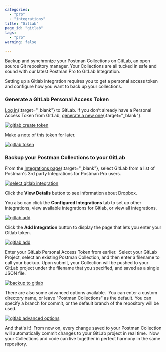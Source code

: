 ```yaml
---
categories:
  - "pro"
  - "integrations"
title: "GitLab"
page_id: "gitlab"
tags: 
  - "pro"
warning: false

---
```


Backup and synchronize your Postman Collections on GitLab, an open source Git repository manager. Your Collections are all tucked in safe and sound with our latest Postman Pro to GitLab Integration.

Setting up a Gitlab integration requires you to get a personal access token and configure how you want to back up your collections. 

### Generate a GitLab Personal Access Token

[Log in](https://gitlab.com/){:target="_blank"} to GitLab. If you don’t already have a Personal Access Token from GitLab, [generate a new one](https://gitlab.com/profile/personal_access_tokens){:target="_blank"}.  

[![gitlab create token](https://s3.amazonaws.com/postman-static-getpostman-com/postman-docs/gitlab_create.png)](https://s3.amazonaws.com/postman-static-getpostman-com/postman-docs/gitlab_create.png)

Make a note of this token for later.

[![gitlab token](https://s3.amazonaws.com/postman-static-getpostman-com/postman-docs/gitlab_token.png)](https://s3.amazonaws.com/postman-static-getpostman-com/postman-docs/gitlab_token.png)

### Backup your Postman Collections to your GitLab

From the [Integrations page](https://app.getpostman.com/dashboard/integrations){:target="_blank"}, select GitLab from a list of Postman's 3rd party Integrations for Postman Pro users.

[![select gitlab integration](https://s3.amazonaws.com/postman-static-getpostman-com/postman-docs/integrations-gitlab.png)](https://s3.amazonaws.com/postman-static-getpostman-com/postman-docs/integrations-gitlab.png)

Click the **View Details** button to see information about Dropbox.

You also can click the **Configured Integrations** tab to set up other integrations, view available integrations for Gitlab, or view all integrations.

[![gitlab add](https://s3.amazonaws.com/postman-static-getpostman-com/postman-docs/integrations-gitlab-configIntegrations.png)](https://s3.amazonaws.com/postman-static-getpostman-com/postman-docs/integrations-gitlab-configIntegrations.png)

Click the **Add Integration** button to display the page that lets you enter your Gitlab token.


[![gitlab add](https://s3.amazonaws.com/postman-static-getpostman-com/postman-docs/integrations-gitlab-token.png)](https://s3.amazonaws.com/postman-static-getpostman-com/postman-docs/integrations-gitlab-token.png)







Enter your GitLab Personal Access Token from earlier.  Select your GitLab Project, select an existing Postman Collection, and then enter a filename to call your backup. Upon submit, your Collection will be pushed to your GitLab project under the filename that you specified, and saved as a single JSON file.

[![backup to gitlab](https://s3.amazonaws.com/postman-static-getpostman-com/postman-docs/gitlab_backup.png)](https://s3.amazonaws.com/postman-static-getpostman-com/postman-docs/gitlab_backup.png)

There are also some advanced options available.  You can enter a custom directory name, or leave "Postman Collections" as the default. You can specify a branch for commit, or the default branch of the repository will be used.

[![gitlab advanced options](https://s3.amazonaws.com/postman-static-getpostman-com/postman-docs/gitlab_advanced.png)](https://s3.amazonaws.com/postman-static-getpostman-com/postman-docs/gitlab_advanced.png)

And that's it!  From now on, every change saved to your Postman Collection will automatically commit changes to your GitLab project in real time.  Now your Collections and code can live together in perfect harmony in the same repository.

